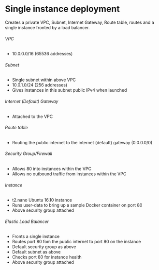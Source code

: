 # Single instance deployment
Creates a private VPC, Subnet, Internet Gateway, Route table, routes and a single instance fronted by a load balancer.

###### VPC
* 10.0.0.0/16 (65536 addresses)

###### Subnet
* Single subnet within above VPC
* 10.0.1.0/24 (256 addresses)
* Gives instances in this subnet public IPv4 when launched

###### Internet (Default) Gateway
* Attached to the VPC

###### Route table
* Routing the public internet to the internet (default) gateway (0.0.0.0/0)

###### Security Group/Firewall
* Allows 80 into instances within the VPC
* Allows no outbound traffic from instances within the VPC

###### Instance
* t2.nano Ubuntu 16.10 instance
* Runs user-data to bring up a sample Docker container on port 80
* Above security group attached

###### Elastic Load Balancer
* Fronts a single instance
* Routes port 80 fom the public internet to port 80 on the instance
* Default security group as above
* Default subnet as above
* Checks port 80 for instance health
* Above security group attached

